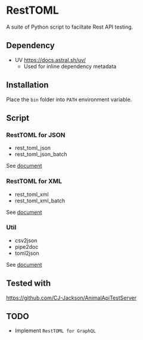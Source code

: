 # RestTOML

A suite of Python script to faciltate Rest API testing.

## Dependency
*  UV https://docs.astral.sh/uv/
   *  Used for inline dependency metadata

## Installation
Place the `bin` folder into `PATH` environment variable.

## Script

### RestTOML for JSON
*  rest_toml_json
*  rest_toml_json_batch

See [document](json/README.md)

### RestTOML for XML
*  rest_toml_xml
*  rest_toml_xml_batch

See [document](xml/README.md)

### Util
*  csv2json
*  pipe2doc
*  toml2json

See [document](util/README.md)

## Tested with

https://github.com/CJ-Jackson/AnimalApiTestServer

## TODO
*  Implement `RestTOML for GraphQL`